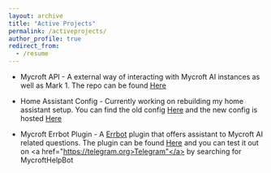 ```yaml
---
layout: archive
title: "Active Projects"
permalink: /activeprojects/
author_profile: true
redirect_from:
  - /resume
---
```


* Mycroft API - A external way of interacting with Mycroft AI instances as well as Mark 1. The repo can be found <a href="https://github.com/Geeked-Out-Solutions/mycroftapi">Here</a>

* Home Assistant Config - Currently working on rebuilding my home assistant setup.  You can find the old config <a href="https://github.com/btotharye/Home-AssistantConfig">Here</a> and the new config is hosted <a href="https://github.com/Geeked-Out-Solutions/home-assistant-config">Here</a>

* Mycroft Errbot Plugin - A <a href="https://errbot.io">Errbot</a> plugin that offers assistant to Mycroft AI related questions.  The plugin can be found <a href="https://github.com/btotharye/err-mycroft">Here</a> and you can test it out on <a href="https://telegram.org>Telegram"</a> by searching for MycroftHelpBot
